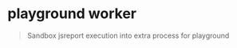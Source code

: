 # playground worker
<!-- [![Build Status](https://travis-ci.org/jsreport/playground-worker.png?branch=master)](https://travis-ci.org/jsreport/jsreport-worker) -->

> Sandbox jsreport execution into extra process for playground
